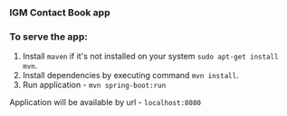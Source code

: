 ### IGM Contact Book app

### To serve the app:
 1. Install `maven` if it's not installed on your system `sudo apt-get install mvn`.
 2. Install dependencies by executing command `mvn install`.
 3. Run application - `mvn spring-boot:run`
 
 Application will be available by url - `localhost:8080` 
